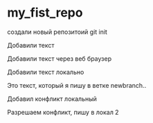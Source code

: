 ﻿# my_fist_repo

создали новый репозитоий
git init

Добавили текст

Добавили текст через веб браузер

Добавили текст локально

Это текст, который я пишу в ветке newbranch..

Добавил конфликт локальный 

Разрешаем конфликт, пишу в локал 2
